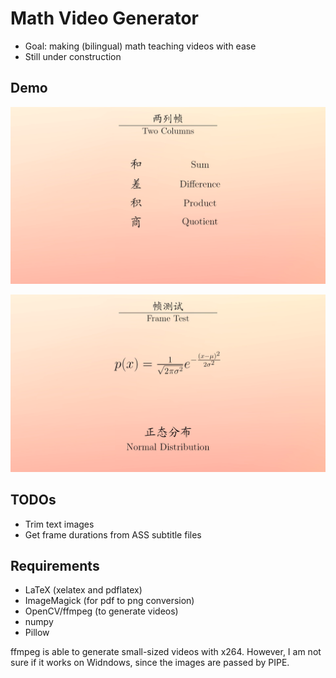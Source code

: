 # Math Video Generator

- Goal: making (bilingual) math teaching videos with ease
- Still under construction

## Demo

![snapshot1](images/snapshot1.png)


![snapshot2](images/snapshot2.png)


## TODOs
- Trim text images
- Get frame durations from ASS subtitle files 

## Requirements
- LaTeX (xelatex and pdflatex)
- ImageMagick (for pdf to png conversion)
- OpenCV/ffmpeg (to generate videos)
- numpy
- Pillow

ffmpeg is able to generate small-sized videos with x264. However, I am not sure if it works on
Widndows, since the images are passed by PIPE.
